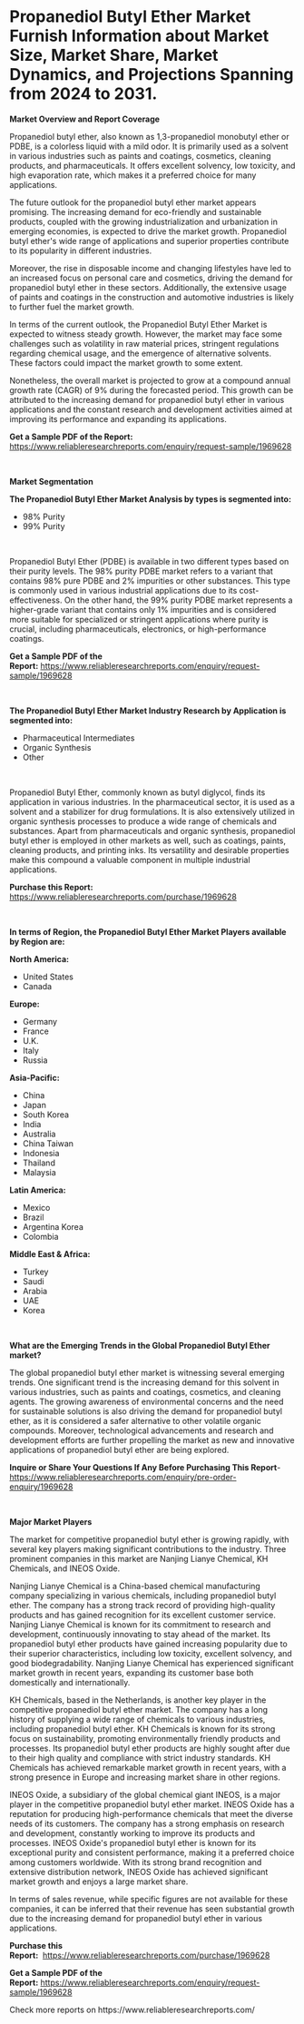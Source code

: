 <p><h1>Propanediol Butyl Ether Market Furnish Information about Market Size, Market Share, Market Dynamics, and Projections Spanning from 2024 to 2031.</h1></p><p><strong>Market Overview and Report Coverage</strong></p>
<p><p>Propanediol butyl ether, also known as 1,3-propanediol monobutyl ether or PDBE, is a colorless liquid with a mild odor. It is primarily used as a solvent in various industries such as paints and coatings, cosmetics, cleaning products, and pharmaceuticals. It offers excellent solvency, low toxicity, and high evaporation rate, which makes it a preferred choice for many applications.</p><p>The future outlook for the propanediol butyl ether market appears promising. The increasing demand for eco-friendly and sustainable products, coupled with the growing industrialization and urbanization in emerging economies, is expected to drive the market growth. Propanediol butyl ether's wide range of applications and superior properties contribute to its popularity in different industries.</p><p>Moreover, the rise in disposable income and changing lifestyles have led to an increased focus on personal care and cosmetics, driving the demand for propanediol butyl ether in these sectors. Additionally, the extensive usage of paints and coatings in the construction and automotive industries is likely to further fuel the market growth.</p><p>In terms of the current outlook, the Propanediol Butyl Ether Market is expected to witness steady growth. However, the market may face some challenges such as volatility in raw material prices, stringent regulations regarding chemical usage, and the emergence of alternative solvents. These factors could impact the market growth to some extent.</p><p>Nonetheless, the overall market is projected to grow at a compound annual growth rate (CAGR) of 9% during the forecasted period. This growth can be attributed to the increasing demand for propanediol butyl ether in various applications and the constant research and development activities aimed at improving its performance and expanding its applications.</p></p>
<p><strong>Get a Sample PDF of the Report:</strong> <a href="https://www.reliableresearchreports.com/enquiry/request-sample/1969628">https://www.reliableresearchreports.com/enquiry/request-sample/1969628</a></p>
<p>&nbsp;</p>
<p><strong>Market Segmentation</strong></p>
<p><strong>The Propanediol Butyl Ether Market Analysis by types is segmented into:</strong></p>
<p><ul><li>98% Purity</li><li>99% Purity</li></ul></p>
<p>&nbsp;</p>
<p><p>Propanediol Butyl Ether (PDBE) is available in two different types based on their purity levels. The 98% purity PDBE market refers to a variant that contains 98% pure PDBE and 2% impurities or other substances. This type is commonly used in various industrial applications due to its cost-effectiveness. On the other hand, the 99% purity PDBE market represents a higher-grade variant that contains only 1% impurities and is considered more suitable for specialized or stringent applications where purity is crucial, including pharmaceuticals, electronics, or high-performance coatings.</p></p>
<p><strong>Get a Sample PDF of the Report:</strong>&nbsp;<a href="https://www.reliableresearchreports.com/enquiry/request-sample/1969628">https://www.reliableresearchreports.com/enquiry/request-sample/1969628</a></p>
<p>&nbsp;</p>
<p><strong>The Propanediol Butyl Ether Market Industry Research by Application is segmented into:</strong></p>
<p><ul><li>Pharmaceutical Intermediates</li><li>Organic Synthesis</li><li>Other</li></ul></p>
<p>&nbsp;</p>
<p><p>Propanediol Butyl Ether, commonly known as butyl diglycol, finds its application in various industries. In the pharmaceutical sector, it is used as a solvent and a stabilizer for drug formulations. It is also extensively utilized in organic synthesis processes to produce a wide range of chemicals and substances. Apart from pharmaceuticals and organic synthesis, propanediol butyl ether is employed in other markets as well, such as coatings, paints, cleaning products, and printing inks. Its versatility and desirable properties make this compound a valuable component in multiple industrial applications.</p></p>
<p><strong>Purchase this Report:</strong>&nbsp; <a href="https://www.reliableresearchreports.com/purchase/1969628">https://www.reliableresearchreports.com/purchase/1969628</a></p>
<p>&nbsp;</p>
<p><strong>In terms of Region, the Propanediol Butyl Ether Market Players available by Region are:</strong></p>
<p>
    <p> <strong> North America: </strong>
        <ul>
            <li>United States</li>
            <li>Canada</li>
        </ul>
        </p> 
    <p> <strong> Europe: </strong>
        <ul>
            <li>Germany</li>
            <li>France</li>
            <li>U.K.</li>
            <li>Italy</li>
            <li>Russia</li>
        </ul>
        </p> 
    <p> <strong> Asia-Pacific: </strong>
        <ul>
            <li>China</li>
            <li>Japan</li>
            <li>South Korea</li>
            <li>India</li>
            <li>Australia</li>
            <li>China Taiwan</li>
            <li>Indonesia</li>
            <li>Thailand</li>
            <li>Malaysia</li>
        </ul>
        </p> 
    <p> <strong> Latin America: </strong>
        <ul>
            <li>Mexico</li>
            <li>Brazil</li>
            <li>Argentina Korea</li>
            <li>Colombia</li>
        </ul>
        </p> 
    <p> <strong> Middle East & Africa: </strong>
        <ul>
            <li>Turkey</li>
            <li>Saudi</li>
            <li>Arabia</li>
            <li>UAE</li>
            <li>Korea</li>
        </ul>
    </p>
    </p>
<p>&nbsp;</p>
<p><strong>What are the Emerging Trends in the Global Propanediol Butyl Ether market?</strong></p>
<p><p>The global propanediol butyl ether market is witnessing several emerging trends. One significant trend is the increasing demand for this solvent in various industries, such as paints and coatings, cosmetics, and cleaning agents. The growing awareness of environmental concerns and the need for sustainable solutions is also driving the demand for propanediol butyl ether, as it is considered a safer alternative to other volatile organic compounds. Moreover, technological advancements and research and development efforts are further propelling the market as new and innovative applications of propanediol butyl ether are being explored.</p></p>
<p><strong>Inquire or Share Your Questions If Any Before Purchasing This Report</strong>- <a href="https://www.reliableresearchreports.com/enquiry/pre-order-enquiry/1969628">https://www.reliableresearchreports.com/enquiry/pre-order-enquiry/1969628</a></p>
<p>&nbsp;</p>
<p><strong>Major Market Players</strong></p>
<p><p>The market for competitive propanediol butyl ether is growing rapidly, with several key players making significant contributions to the industry. Three prominent companies in this market are Nanjing Lianye Chemical, KH Chemicals, and INEOS Oxide.</p><p>Nanjing Lianye Chemical is a China-based chemical manufacturing company specializing in various chemicals, including propanediol butyl ether. The company has a strong track record of providing high-quality products and has gained recognition for its excellent customer service. Nanjing Lianye Chemical is known for its commitment to research and development, continuously innovating to stay ahead of the market. Its propanediol butyl ether products have gained increasing popularity due to their superior characteristics, including low toxicity, excellent solvency, and good biodegradability. Nanjing Lianye Chemical has experienced significant market growth in recent years, expanding its customer base both domestically and internationally.</p><p>KH Chemicals, based in the Netherlands, is another key player in the competitive propanediol butyl ether market. The company has a long history of supplying a wide range of chemicals to various industries, including propanediol butyl ether. KH Chemicals is known for its strong focus on sustainability, promoting environmentally friendly products and processes. Its propanediol butyl ether products are highly sought after due to their high quality and compliance with strict industry standards. KH Chemicals has achieved remarkable market growth in recent years, with a strong presence in Europe and increasing market share in other regions.</p><p>INEOS Oxide, a subsidiary of the global chemical giant INEOS, is a major player in the competitive propanediol butyl ether market. INEOS Oxide has a reputation for producing high-performance chemicals that meet the diverse needs of its customers. The company has a strong emphasis on research and development, constantly working to improve its products and processes. INEOS Oxide's propanediol butyl ether is known for its exceptional purity and consistent performance, making it a preferred choice among customers worldwide. With its strong brand recognition and extensive distribution network, INEOS Oxide has achieved significant market growth and enjoys a large market share.</p><p>In terms of sales revenue, while specific figures are not available for these companies, it can be inferred that their revenue has seen substantial growth due to the increasing demand for propanediol butyl ether in various applications.</p></p>
<p><strong>Purchase this Report:</strong>&nbsp;&nbsp;<a href="https://www.reliableresearchreports.com/purchase/1969628">https://www.reliableresearchreports.com/purchase/1969628</a></p>
<p></p>
<p><strong>Get a Sample PDF of the Report:</strong>&nbsp;<a href="https://www.reliableresearchreports.com/enquiry/request-sample/1969628">https://www.reliableresearchreports.com/enquiry/request-sample/1969628</a></p>
<p>Check more reports on https://www.reliableresearchreports.com/</p>